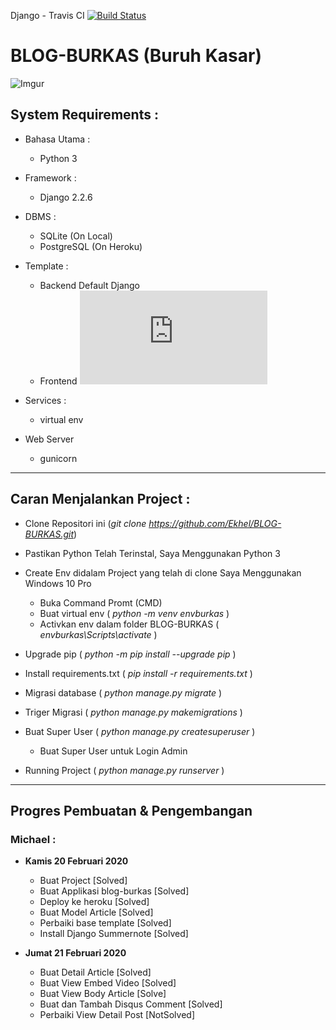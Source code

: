Django - Travis CI [![Build Status](https://travis-ci.com/Ekhel/BLOG-BURKAS.svg?branch=master)](https://travis-ci.com/Ekhel/BLOG-BURKAS)

# BLOG-BURKAS (Buruh Kasar) 

![Imgur](https://i.imgur.com/bIaKakh.png)

## System Requirements :
* Bahasa Utama :
  - Python 3

* Framework :
  - Django 2.2.6

* DBMS :
  - SQLite (On Local)
  - PostgreSQL (On Heroku)

* Template :
  - Backend Default Django
  - Frontend ![MaterialKit](https://demos.creative-tim.com/material-kit/index.html)

* Services :
  - virtual env

* Web Server
  - gunicorn

------------------------------------------------------------------------

## Caran Menjalankan Project :

  * Clone Repositori ini (*git clone https://github.com/Ekhel/BLOG-BURKAS.git*)
  * Pastikan Python Telah Terinstal, Saya Menggunakan Python 3
  * Create Env didalam Project yang telah di clone Saya Menggunakan Windows 10 Pro

    - Buka Command Promt (CMD)
    - Buat virtual env ( *python -m venv envburkas* )
    - Activkan env dalam folder BLOG-BURKAS ( *envburkas\Scripts\activate* )
    
  * Upgrade pip ( *python -m pip install --upgrade pip* )
  * Install requirements.txt ( *pip install -r requirements.txt* )
  * Migrasi database ( *python manage.py migrate* )
  * Triger Migrasi ( *python manage.py makemigrations* )
  * Buat Super User ( *python manage.py createsuperuser* )

    - Buat Super User untuk Login Admin

  * Running Project ( *python manage.py runserver* )

------------------------------------------------------------------------

## Progres Pembuatan & Pengembangan

### Michael :
  * **Kamis 20  Februari 2020**
    - Buat Project [Solved]
    - Buat Applikasi blog-burkas [Solved]
    - Deploy ke heroku [Solved]
    - Buat Model Article [Solved]
    - Perbaiki base template [Solved]
    - Install Django Summernote [Solved]

  * **Jumat 21 Februari 2020**
    - Buat Detail Article [Solved]
    - Buat View Embed Video [Solved]
    - Buat View Body Article [Solve]
    - Buat dan Tambah Disqus Comment [Solved]
    - Perbaiki View Detail Post [NotSolved]
    
